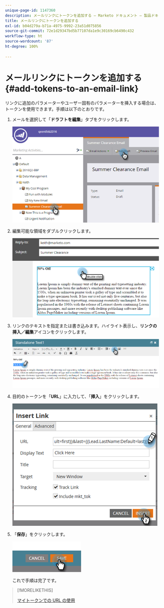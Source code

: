 ```yaml
---
unique-page-id: 1147360
description: メールリンクにトークンを追加する — Marketo ドキュメント — 製品ドキュメント
title: メールリンクにトークンを追加する
exl-id: b04d279a-b71a-4975-9992-23a51d075856
source-git-commit: 72e1d29347bd5b77107da1e9c30169cb6490c432
workflow-type: ht
source-wordcount: '87'
ht-degree: 100%

---
```


# メールリンクにトークンを追加する {#add-tokens-to-an-email-link}

リンクに追加のパラメーターやユーザー固有のパラメーターを挿入する場合は、トークンを使用できます。手順は以下のとおりです。

1. メールを選択して「**ドラフトを編集**」タブをクリックします。

   ![](assets/one.png)

1. 編集可能な領域をダブルクリックします。

   ![](assets/two.png)

1. リンクのテキストを指定または書き込みます。ハイライト表示し、**リンクの挿入／編集**&#x200B;アイコンをクリックします。

   ![](assets/three.png)

1. 目的のトークンを「**URL**」に入力して、「**挿入**」をクリックします。

   ![](assets/four.png)

1. 「**保存**」をクリックします。

   ![](assets/five.png)

   これで手順は完了です。

>[!MORELIKETHIS]
>
>[マイトークンでの URL の使用](/help/marketo/product-docs/email-marketing/general/using-tokens/using-urls-in-my-tokens.md)
